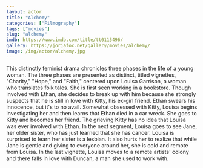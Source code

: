 ```yaml
---
layout: actor
title: "Alchemy"
categories: ["Filmography"]
tags: ["movies"]
slug: "alchemy"
imdb: https://www.imdb.com/title/tt0115496/
gallery: https://jorjafox.net/gallery/movies/alchemy/
image: /img/actor/alchemy.jpg
---
```


This distinctly feminist drama chronicles three phases in the life of a young woman. The three phases are presented as distinct, titled vignettes, "Charity," "Hope," and "Faith," centered upon Louisa Garrison, a woman who translates folk tales. She is first seen working in a bookstore. Though involved with Ethan, she decides to break up with him because she strongly suspects that he is still in love with Kitty, his ex-girl friend. Ethan swears his innocence, but it's to no avail. Somewhat obsessed with Kitty, Louisa begins investigating her and then learns that Ethan died in a car wreck. She goes to Kitty and becomes her friend. The grieving Kitty has no idea that Louisa was ever involved with Ethan. In the next segment, Louisa goes to see Jane, her older sister, who has just learned that she has cancer. Louisa is surprised to learn her sister is a lesbian. It also hurts her to realize that while Jane is gentle and giving to everyone around her, she is cold and remote from Louisa. In the last vignette, Louisa moves to a remote artists' colony and there falls in love with Duncan, a man she used to work with.
